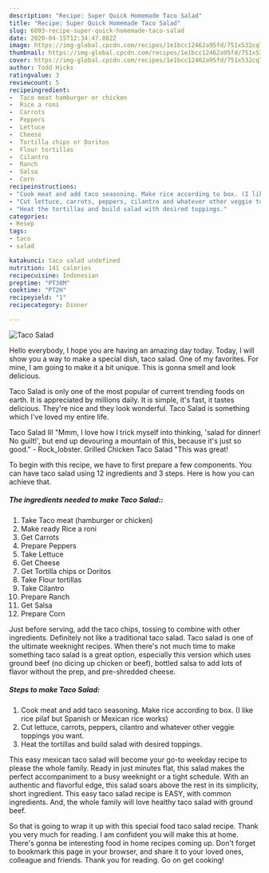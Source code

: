 ```yaml
---
description: "Recipe: Super Quick Homemade Taco Salad"
title: "Recipe: Super Quick Homemade Taco Salad"
slug: 6093-recipe-super-quick-homemade-taco-salad
date: 2020-04-15T12:34:47.082Z
image: https://img-global.cpcdn.com/recipes/1e1bcc12462a95fd/751x532cq70/taco-salad-recipe-main-photo.jpg
thumbnail: https://img-global.cpcdn.com/recipes/1e1bcc12462a95fd/751x532cq70/taco-salad-recipe-main-photo.jpg
cover: https://img-global.cpcdn.com/recipes/1e1bcc12462a95fd/751x532cq70/taco-salad-recipe-main-photo.jpg
author: Todd Hicks
ratingvalue: 3
reviewcount: 5
recipeingredient:
-  Taco meat hamburger or chicken
-  Rice a roni
-  Carrots
-  Peppers
-  Lettuce
-  Cheese
-  Tortilla chips or Doritos
-  Flour tortillas
-  Cilantro
-  Ranch
-  Salsa
-  Corn
recipeinstructions:
- "Cook meat and add taco seasoning. Make rice according to box. (I like rice pilaf but Spanish or Mexican rice works)"
- "Cut lettuce, carrots, peppers, cilantro and whatever other veggie toppings you want."
- "Heat the tortillas and build salad with desired toppings."
categories:
- Resep
tags:
- taco
- salad

katakunci: taco salad undefined
nutrition: 141 calories
recipecuisine: Indonesian
preptime: "PT38M"
cooktime: "PT2H"
recipeyield: "1"
recipecategory: Dinner

---
```



![Taco Salad](https://img-global.cpcdn.com/recipes/1e1bcc12462a95fd/751x532cq70/taco-salad-recipe-main-photo.jpg)

Hello everybody, I hope you are having an amazing day today. Today, I will show you a way to make a special dish, taco salad. One of my favorites. For mine, I am going to make it a bit unique. This is gonna smell and look delicious.

Taco Salad is only one of the most popular of current trending foods on earth. It is appreciated by millions daily. It is simple, it's fast, it tastes delicious. They're nice and they look wonderful. Taco Salad is something which I've loved my entire life.

Taco Salad III &#34;Mmm, I love how I trick myself into thinking, &#39;salad for dinner! No guilt!&#39;, but end up devouring a mountain of this, because it&#39;s just so good.&#34; - Rock_lobster. Grilled Chicken Taco Salad &#34;This was great!


To begin with this recipe, we have to first prepare a few components. You can have taco salad using 12 ingredients and 3 steps. Here is how you can achieve that.

##### The ingredients needed to make Taco Salad::

1. Take  Taco meat (hamburger or chicken)
1. Make ready  Rice a roni
1. Get  Carrots
1. Prepare  Peppers
1. Take  Lettuce
1. Get  Cheese
1. Get  Tortilla chips or Doritos
1. Take  Flour tortillas
1. Take  Cilantro
1. Prepare  Ranch
1. Get  Salsa
1. Prepare  Corn


Just before serving, add the taco chips, tossing to combine with other ingredients. Definitely not like a traditional taco salad. Taco salad is one of the ultimate weeknight recipes. When there&#39;s not much time to make something taco salad is a great option, especially this version which uses ground beef (no dicing up chicken or beef), bottled salsa to add lots of flavor without the prep, and pre-shredded cheese. 

##### Steps to make Taco Salad:

1. Cook meat and add taco seasoning. Make rice according to box. (I like rice pilaf but Spanish or Mexican rice works)
1. Cut lettuce, carrots, peppers, cilantro and whatever other veggie toppings you want.
1. Heat the tortillas and build salad with desired toppings.


This easy mexican taco salad will become your go-to weekday recipe to please the whole family. Ready in just minutes flat, this salad makes the perfect accompaniment to a busy weeknight or a tight schedule. With an authentic and flavorful edge, this salad soars above the rest in its simplicity, short ingredient. This easy taco salad recipe is EASY, with common ingredients. And, the whole family will love healthy taco salad with ground beef. 

So that is going to wrap it up with this special food taco salad recipe. Thank you very much for reading. I am confident you will make this at home. There's gonna be interesting food in home recipes coming up. Don't forget to bookmark this page in your browser, and share it to your loved ones, colleague and friends. Thank you for reading. Go on get cooking!
